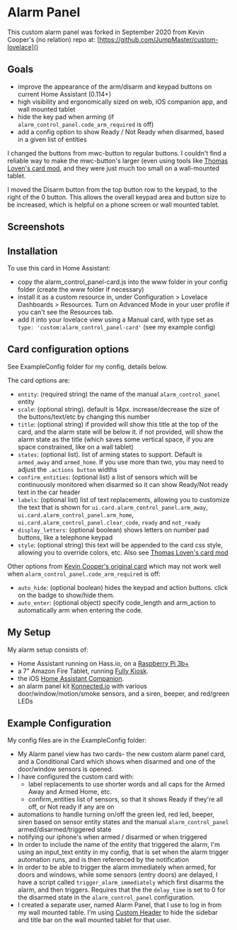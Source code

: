 # Alarm Panel

This custom alarm panel was forked in September 2020 from Kevin Cooper's (no relation) repo at:
[https://github.com/JumpMaster/custom-lovelace]()

## Goals

* improve the appearance of the arm/disarm and keypad buttons on current Home Assistant (0.114+)
* high visibility and ergonomically sized on web, iOS companion app, and wall mounted tablet
* hide the key pad when arming (if `alarm_control_panel.code_arm_required` is off)
* add a config option to show Ready / Not Ready when disarmed, based in a given list of entities

I changed the buttons from mwc-button to regular buttons. I couldn't find a reliable way to make the mwc-button's larger (even using tools like [Thomas Loven's card mod](https://github.com/thomasloven/lovelace-card-mod), and they were just much too small on a wall-mounted tablet.

I moved the Disarm button from the top button row to the keypad, to the right of the 0 button. This allows the overall keypad area and button size to be increased, which is helpful on a phone screen or wall mounted tablet.

## Screenshots



## Installation

To use this card in Home Assistant:

* copy the alarm_control_panel-card.js into the www folder in your config folder (create the www folder if necessary)
* install it as a custom resource in, under Configuration > Lovelace Dashboards > Resources.  Turn on Advanced Mode in your user profile if you can't see the Resources tab.
* add it into your lovelace view using a Manual card, with type set as `type: 'custom:alarm_control_panel-card'` (see my example config)


## Card configuration options

See ExampleConfig folder for my config, details below.

The card options are:

* `entity`: (required string) the name of the manual `alarm_control_panel` entity
* `scale`: (optional string). default is 14px. increase/decrease the size of the buttons/text/etc by changing this number
* `title`: (optional string) if provided will show this title at the top of the card, and the alarm state will be below it. if not provided, will show the alarm state as the title (which saves some vertical space, if you are space constrained, like on a wall tablet)
* `states`: (optional list). list of arming states to support. Default is `armed_away` and `armed_home`. If you use more than two, you may need to adjust the `.actions button` widths 
* `confirm_entities`: (optional list) a list of sensors which will be continuously monitored when disarmed so it can show Ready/Not ready text in the car header
* `labels`: (optional list) list of text replacements, allowing you to customize the text that is shown for `ui.card.alarm_control_panel.arm_away`, `ui.card.alarm_control_panel.arm_home`, `ui.card.alarm_control_panel.clear_code`, `ready` and `not_ready` 
* `display_letters`: (optional boolean) shows letters on number pad buttons, like a telephone keypad
* `style`: (optional string) this text will be appended to the card css style, allowing you to override colors, etc. Also see [Thomas Loven's card mod](https://github.com/thomasloven/lovelace-card-mod)


Other options from [Kevin Cooper's original card](https://github.com/JumpMaster/custom-lovelace/tree/master/alarm_control_panel-card) which may  not work well when `alarm_control_panel.code_arm_required` is off:

* `auto_hide`: (optional boolean) hides the keypad and action buttons. click on the badge to show/hide them.  
* `auto_enter`: (optional object) specify code_length and arm_action to automatically arm when entering the code.  

## My Setup

My alarm setup consists of:

* Home Assistant running on Hass.io, on a [Raspberry Pi 3b+](https://www.raspberrypi.org/products/raspberry-pi-3-model-b-plus/)
* a 7" Amazon Fire Tablet, running [Fully Kiosk](https://www.fully-kiosk.com).
* the iOS [Home Assistant Companion](https://apps.apple.com/us/app/home-assistant/id1099568401).
* an alarm panel kit [Konnected.io](https://konnected.io/collections/shop-now) with various door/window/motion/smoke sensors, and a siren, beeper, and red/green LEDs

## Example Configuration
My config files are in the ExampleConfig folder:

* My Alarm panel view has two cards- the new custom alarm panel card, and a Conditional Card which shows when disarmed and one of the door/window sensors is opened.
* I have configured the custom card with:
	* label replacements to use shorter words and all caps for the Armed Away and Armed Home, etc.
	* confirm_entities list of sensors, so that it shows Ready if they're all off, or Not ready if any are on
* automations to handle turning on/off the green led, red led, beeper, siren based on sensor entity states and the manual `alarm_control_panel` armed/disarmed/triggered state
* notifying our iphone's when armed / disarmed or when triggered
* In order to include the name of the entity that triggered the alarm, I'm using an input_text entity in my config, that is set when the alarm trigger automation runs, and is then referenced by the notification
* In order to be able to trigger the alarm immediately when armed, for doors and windows, while some sensors (entry doors) are delayed, I have a script called `trigger_alarm_immediately` which first disarms the alarm, and then triggers. Requires that the the `delay_time` is set to 0 for the disarmed state in the `alarm_control_panel` configuration.
* I created a separate user, named Alarm Panel, that I use to log in from my wall mounted table.  I'm using [Custom Header](https://maykar.github.io/custom-header/) to hide the sidebar and title bar on the wall mounted tablet for that user.
